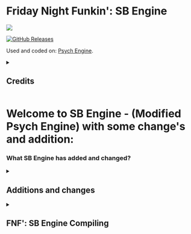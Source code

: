 # Friday Night Funkin': SB Engine
![](https://raw.githubusercontent.com/Stefan2008Git/FNF-SB-Engine/main/documents/SB-Engine.png)

[![GitHub Releases](https://img.shields.io/github/downloads/Stefan2008Git/FNF-SB-Engine/total?style=flat-square)](https://github.com/Stefan2008Git/FNF-SB-Engine/releases)

Used and coded on: [Psych Engine](https://gamebanana.com/mods/309789).

<details>
  <summary><h2>Credits</h2></summary>

## SB Engine Credits:
* [Stefan2008](https://www.youtube.com/channel/UC9Nwf21GbaEm_h0Ka9gxZjQ) - Main Programmer
* [Nury](https://youtube.com/@Nuury06) - Artist
* [MaysLastPlays](https://www.youtube.com/@MaysLastPlay) - Second Programmer
* [Fearester2008](https://www.youtube.com/@fearester1282) - Third Programmer
* [SunBurntTails](https://www.youtube.com/channel/UCooFjEgVBZyTSx_hbcnqclw) - First Beta test player
* [Ali Alafandy](https://youtube.com/channel/UClK5uzYLZDUZmbI6O56J-QA) - Second Beta test player
* [HMFNF](https://www.youtube.com/channel/UCUFEzBJ8ngs6IvYZK3mwWZw) - Third Beta test player
* [Luiz Felipe Play](https://www.youtube.com/channel/UCb0odiyqDCKje8rlBZGvKBg) - Fourh Beta test player

## Psych Engine Credits:
* [Shadow Mario](https://twitter.com/Shadow_Mario_) - Programmer
* [RiverOaken](https://twitter.com/RiverOaken) - Artist
* [bbpanzu](https://twitter.com/bbsub3) - Ex-Programmer
* [SqirraRNG](https://twitter.com/gedehari) - Crash Handler and Base code for Chart Editor's Waveform
* [KadeDev](https://twitter.com/kade0912) - Fixed some cool stuff on Chart Editor and other PRs
* [iFlicky](https://twitter.com/flicky_i) - Composer of Psync and Tea Time, also made the Dialogue Sounds
* [PolybiusProxy](https://twitter.com/polybiusproxy) - .MP4 Video Loader Library (hxCodec)
* [Keoiki](https://twitter.com/Keoiki_) - Note Splash Animations
* [Smokey](https://twitter.com/Smokey_5_) - Sprite Atlas Support
* [Nebula the Zorua](https://twitter.com/Nebula_Zorua) - LUA JIT Fork and some Lua reworks
</details>

# Welcome to SB Engine - (Modified Psych Engine) with some change's and addition: 
### What SB Engine has added and changed?

<details>
  <summary><h2>Additions and changes</h2></summary>

# Changed main menu: 
![](https://raw.githubusercontent.com/Stefan2008Git/FNF-SB-Engine/main/documents/Example_1.png)

# Changed master editor menu:
![](https://raw.githubusercontent.com/Stefan2008Git/FNF-SB-Engine/main/documents/Example_2.png)

# Added accruracy and watermark:
![](https://raw.githubusercontent.com/Stefan2008Git/FNF-SB-Engine/main/documents/Example_3.png)

# Added lua shaders. Here are 2 examples. Note: You need to enable "Shaders on lua" on graphic option's! [Thanks Lizzy Strawberry](https://www.youtube.com/@LizzyStrawberry):
### Bloom effect:
![](https://raw.githubusercontent.com/Stefan2008Git/FNF-SB-Engine/main/documents/Example_4.png)
### Glitch effect:
![](https://raw.githubusercontent.com/Stefan2008Git/FNF-SB-Engine/main/documents/Example_5.png)

# Added GL Render on FPS text:
![](https://raw.githubusercontent.com/Stefan2008Git/FNF-SB-Engine/main/documents/Example_7.png)

# Changed "####" to "Freak":
![](https://raw.githubusercontent.com/Stefan2008Git/FNF-SB-Engine/main/documents/Example_6.png)

## For more changelogs go [here](https://github.com/Stefan2008Git/FNF-SB-Engine/blob/main/CHANGELOG.md)
</details>

<details>
  <summary><h2>FNF': SB Engine Compiling</h2></summary>
  
## For Building and compiling go [here](https://github.com/Stefan2008Git/FNF-SB-Engine/blob/main/COMPILEINSTRUCTION.md)
### Did you finded bugs or issue on engine? Join on [Discord](https://discord.gg/dEf8aK8ygG) server for help!
</details>
